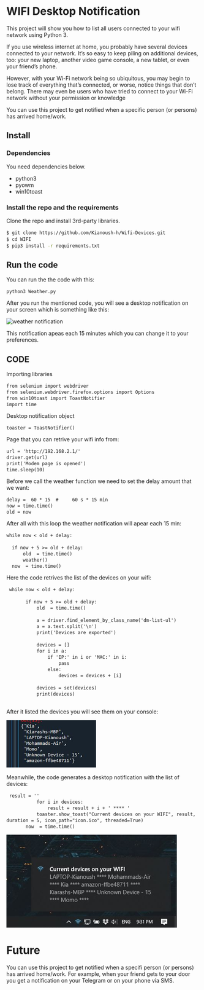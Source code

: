 # WIFI Desktop Notification
This project will show you how to list all users connected to your wifi network using Python 3.



If you use wireless internet at home, you probably have several devices connected to your network. It’s so easy to keep piling on additional devices, too: your new laptop, another video game console, a new tablet, or even your friend’s phone.



However, with your Wi-Fi network being so ubiquitous, you may begin to lose track of everything that’s connected, or worse, notice things that don’t belong. There may even be users who have tried to connect to your Wi-Fi network without your permission or knowledge



 You can use this project to get notified when a specific person (or persons) has arrived home/work.





 
 
 
 
## Install

### Dependencies

You need dependencies below.

- python3
- pyowm
- win10toast



### Install the repo and the requirements

Clone the repo and install 3rd-party libraries.

```bash
$ git clone https://github.com/Kianoush-h/Wifi-Devices.git
$ cd WIFI
$ pip3 install -r requirements.txt
```

 
## Run the code

You can run the the code with this:

```
python3 Weather.py
```
After you run the mentioned code, you will see a desktop notification on your screen which is something like this:

![weather notification](./etc/notif.JPG)


 This notification apeas each 15 minutes which you can change it to your preferences.
 
 
 
## CODE

Importing libraries 
 
 ```
from selenium import webdriver 
from selenium.webdriver.firefox.options import Options
from win10toast import ToastNotifier 
import time
 ```
 
 Desktop notification object
 
 ```
toaster = ToastNotifier() 
 ```


Page that you can retrive your wifi info from:

 ```
url = 'http://192.168.2.1/'
driver.get(url) 
print('Modem page is opened')
time.sleep(10)
 ```
 
 
 Before we call the weather function we need to set the delay amount that we want:
 
  ```
delay =  60 * 15  #     60 s * 15 min
now = time.time()
old = now

 ```
 
 After all with this loop the weather notification will apear each 15 min:
 
  ```
while now < old + delay:
    
    if now + 5 >= old + delay:
        old  = time.time()
        weather()
    now  = time.time()
 
 ```
 
 Here the code retrives the list of the devices on your wifi:
 
 ```
  while now < old + delay:
        
        if now + 5 >= old + delay:
            old  = time.time()
            
            a = driver.find_element_by_class_name('dm-list-ul')
            a = a.text.split('\n')
            print('Devices are exported')    
            
            devices = []
            for i in a:
                if 'IP:' in i or 'MAC:' in i:
                    pass
                else:
                    devices = devices + [i]
                    
            devices = set(devices)    
            print(devices)
            
 ```
 After it listed the devices you will see them on your console:
 
 ![WIFI Reader](./etc/pic1.JPG)

 
 Meanwhile, the code generates a desktop notification with the list of devices:
 
 ```
  result = ''
            for i in devices:
                result = result + i + ' **** '
            toaster.show_toast("Current devices on your WIFI", result, duration = 5, icon_path="icon.ico", threaded=True) 
        now  = time.time()
```
 
![WIFI Reader](./etc/pic2.JPG)

 
 
 # Future 
 You can use this project to get notified when a specifi person (or persons) has arrived home/work.
 For example, when your friend gets to your door you get a notification on your Telegram or on your phone via SMS.
